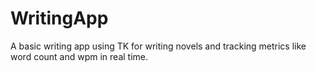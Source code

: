 # WritingApp
A basic writing app using TK for writing novels and tracking metrics like word count and wpm in real time.
